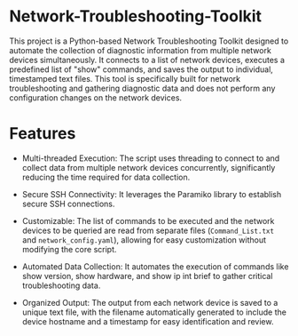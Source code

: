 # Network-Troubleshooting-Toolkit

This project is a Python-based Network Troubleshooting Toolkit designed to automate the collection of diagnostic information from multiple network devices simultaneously. It connects to a list of network devices, executes a predefined list of "show" commands, and saves the output to individual, timestamped text files. This tool is specifically built for network troubleshooting and gathering diagnostic data and does not perform any configuration changes on the network devices.

# Features

* Multi-threaded Execution: The script uses threading to connect to and collect data from multiple network devices concurrently, significantly reducing the time required for data collection.

* Secure SSH Connectivity: It leverages the Paramiko library to establish secure SSH connections.

* Customizable: The list of commands to be executed and the network devices to be queried are read from separate files (`Command_List.txt` and `network_config.yaml`), allowing for easy customization without modifying the core script.

* Automated Data Collection: It automates the execution of commands like show version, show hardware, and show ip int brief to gather critical troubleshooting data.

* Organized Output: The output from each network device is saved to a unique text file, with the filename automatically generated to include the device hostname and a timestamp for easy identification and review.
